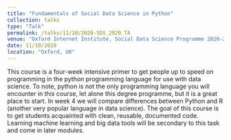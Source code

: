 ```yaml
---
title: "Fundamentals of Social Data Science in Python"
collection: talks
type: "Talk"
permalink: /talks/11/10/2020-SDS_2020_TA
venue: "Oxford Internet Institute, Social Data Science Programme 2020-2021"
date: 11/10/2020
location: "Oxford, UK"
---
```


This course is a four-week intensive primer to get people up to speed on programming in the python programming language for use with data science. To note, python is not the only programming language you will encounter in this course, let alone this degree programme, but it is a great place to start. In week 4 we will compare differences between Python and R (another very popular language in data science). The goal of this course is to get students acquainted with clean, reusable, documented code. Learning machine learning and big data tools will be secondary to this task and come in later modules.
